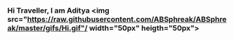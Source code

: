### Hi Traveller, I am Aditya <img src="https://raw.githubusercontent.com/ABSphreak/ABSphreak/master/gifs/Hi.gif"/ width="50px" heigth="50px">

<!--
**Rathore-Aditya/Rathore-Aditya** is a ✨ _special_ ✨ repository because its `README.md` (this file) appears on your GitHub profile.

Here are some ideas to get you started:

- 🔭 I’m currently working on ...
- 🌱 I’m currently learning ...
- 👯 I’m looking to collaborate on ...
- 🤔 I’m looking for help with ...
- 💬 Ask me about ...
- 📫 How to reach me: ...
- 😄 Pronouns: ...
- ⚡ Fun fact: ...
-->
